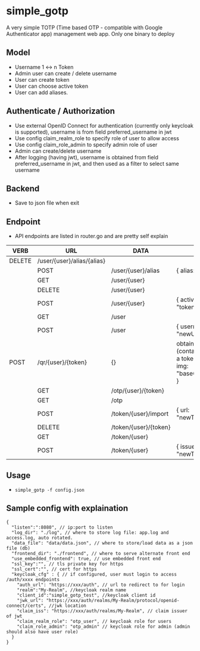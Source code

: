 # simple_gotp

A very simple TOTP (Time based OTP - compatible with Google Authenticator app) management web app. Only one binary to deploy

## Model
 - Username 1 <-> n Token
 - Admin user can create / delete username
 - User can create token
 - User can choose active token
 - User can add aliases.

## Authenticate / Authorization
 - Use external OpenID Connect for authentication (currently only keycloak is supported), username is from field preferred_username in jwt
 - Use config claim_realm_role to specify role of user to allow access
 - Use config claim_role_admin to specify admin role of user
 - Admin can create/delete username
 - After logging (having jwt), username is obtained from field preferred_username in jwt, and then used as a filter to select same username

## Backend
 - Save to json file when exit

## Endpoint
 - API endpoints are listed in router.go and are pretty self explain

  | VERB | URL  | DATA | Notes |
  | ---- | ---- | ---- | ----- |
  | DELETE | /user/{user}/alias/{alias} | | |
	| POST   | /user/{user}/alias | { alias: "alias" } | create new alias "alias" |
	| GET | /user/{user} | | |
	| DELETE | /user/{user} | | |
	| POST | /user/{user} | { active_token: "tokenId" } | set active token |
	| GET | /user | | |
	| POST | /user | { username: "newUsername" } | |
  | POST | /qr/{user}/{token} | {} | obtain QR image (contain secret) of a token, return { img: "base64encoded" } |
	| GET | /otp/{user}/{token} | | |
	| GET | /otp | | get all current totp of users |
	| POST | /token/{user}/import | { url: "newTokenUrl" } | import existing TOTP token |
	| DELETE | /token/{user}/{token} | | |
	| GET | /token/{user} | | |
	| POST | /token/{user} | { issuer: "newTokenIssuer"} | create new TOTP with issuer name "newTokenIssuer" |

## Usage
 - `simple_gotp -f config.json`

## Sample config with explaination
```
{
  "listen":":8080", // ip:port to listen
  "log_dir": "./log", // where to store log file: app.log and access.log, auto rotated.
  "data_file": "data/data.json", // where to store/load data as a json file (db)
  "frontend_dir": "./frontend", // where to serve alternate front end
  "use_embedded_frontend": true, // use embedded front end 
  "ssl_key":"", // tls private key for https
  "ssl_cert":"", // cert for https
  "keycloak_cfg" : { // if configured, user must login to access /auth/xxxx endpoints
    "auth_url": "https://xxx/auth", // url to redirect to for login
    "realm":"My-Realm", //keycloak realm name
    "client_id":"simple_gotp_test", //keycloak client id
    "jwk_url": "https://xxx/auth/realms/My-Realm/protocol/openid-connect/certs", //jwk location
    "claim_iss": "https://xxx/auth/realms/My-Realm", // claim issuer of jwt
    "claim_realm_role": "otp_user", // keycloak role for users
    "claim_role_admin": "otp_admin" // keycloak role for admin (admin should also have user role)
  }
}
```
